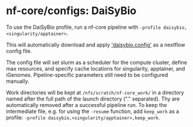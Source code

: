# nf-core/configs: DaiSyBio

To use the DaiSyBio profile, run a nf-core pipeline with `-profile daisybio,<singularity/apptainer>`.

This will automatically download and apply ['daisybio.config'](../conf/daisybio.config) as a nextflow config file.

The config file will set slurm as a scheduler for the compute cluster, define max resources, and specify cache locations for singularity, apptainer, and iGenomes.
Pipeline-specific parameters still need to be configured manually.

Work directories will be kept at `/nfs/scratch/nf-core_work/` in a directory named after the full path of the launch directory ("." separated). Thy are automatically removed after a successful pipeline run. To keep the intermediate file, e.g. for using the `-resume` function, add `keep_work` as a profile:  `-profile daisybio,<singularity/apptainer>,keep_work`.

